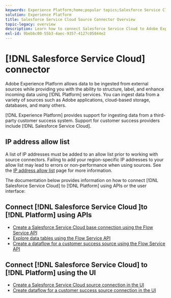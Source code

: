 ```yaml
---
keywords: Experience Platform;home;popular topics;Salesforce Service Cloud;salesforce service cloud
solution: Experience Platform
title: Salesforce Service Cloud Source Connector Overview
topic-legacy: overview
description: Learn how to connect Salesforce Service Cloud to Adobe Experience Platform using APIs or the user interface.
exl-id: 9bebbc00-55b3-4aec-9357-4127c05844e2
---
```

# [!DNL Salesforce Service Cloud] connector

Adobe Experience Platform allows data to be ingested from external sources while providing you with the ability to structure, label, and enhance incoming data using [!DNL Platform] services. You can ingest data from a variety of sources such as Adobe applications, cloud-based storage, databases, and many others.

[!DNL Experience Platform] provides support for ingesting data from a third-party customer success system. Support for customer success providers include [!DNL Salesforce Service Cloud].

## IP address allow list

A list of IP addresses must be added to an allow list prior to working with source connectors. Failing to add your region-specific IP addresses to your allow list may lead to errors or non-performance when using sources. See the [IP address allow list](../../ip-address-allow-list.md) page for more information.

The documentation below provides information on how to connect [!DNL Salesforce Service Cloud] to [!DNL Platform] using APIs or the user interface:

## Connect [!DNL Salesforce Service Cloud ]to [!DNL Platform] using APIs

- [Create a Salesforce Service Cloud base connection using the Flow Service API](../../tutorials/api/create/customer-success/salesforce-service-cloud.md)
- [Explore data tables using the Flow Service API](../../tutorials/api/explore/tabular.md)
- [Create a dataflow for a customer success source using the Flow Service API](../../tutorials/api/collect/customer-success.md)

## Connect [!DNL Salesforce Service Cloud] to [!DNL Platform] using the UI

- [Create a Salesforce Service Cloud source connection in the UI](../../tutorials/ui/create/customer-success/salesforce-service-cloud.md)
- [Create dataflow for a customer success source connection in the UI](../../tutorials/ui/dataflow/customer-success.md)

